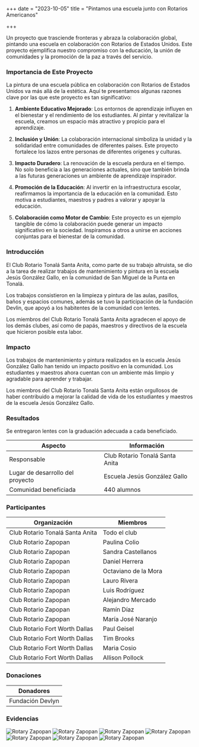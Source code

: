+++
date = "2023-10-05"
title = "Pintamos una escuela junto con Rotarios Americanos"

+++

Un proyecto que trasciende fronteras y abraza la colaboración global, pintando una escuela en colaboración con Rotarios de Estados Unidos. Este proyecto ejemplifica nuestro compromiso con la educación, la unión de comunidades y la promoción de la paz a través del servicio.

<!--more-->

### Importancia de Este Proyecto

La pintura de una escuela pública en colaboración con Rotarios de Estados Unidos va más allá de la estética. Aquí te presentamos algunas razones clave por las que este proyecto es tan significativo:

1. **Ambiente Educativo Mejorado**: Los entornos de aprendizaje influyen en el bienestar y el rendimiento de los estudiantes. Al pintar y revitalizar la escuela, creamos un espacio más atractivo y propicio para el aprendizaje.

2. **Inclusión y Unión**: La colaboración internacional simboliza la unidad y la solidaridad entre comunidades de diferentes países. Este proyecto fortalece los lazos entre personas de diferentes orígenes y culturas.

3. **Impacto Duradero**: La renovación de la escuela perdura en el tiempo. No solo beneficia a las generaciones actuales, sino que también brinda a las futuras generaciones un ambiente de aprendizaje inspirador.

4. **Promoción de la Educación**: Al invertir en la infraestructura escolar, reafirmamos la importancia de la educación en la comunidad. Esto motiva a estudiantes, maestros y padres a valorar y apoyar la educación.

5. **Colaboración como Motor de Cambio**: Este proyecto es un ejemplo tangible de cómo la colaboración puede generar un impacto significativo en la sociedad. Inspiramos a otros a unirse en acciones conjuntas para el bienestar de la comunidad.

### Introducción

El Club Rotario Tonalá Santa Anita, como parte de su trabajo altruista, se dio a la tarea de realizar trabajos de mantenimiento y pintura en la escuela Jesús González Gallo, en la comunidad de San Miguel de la Punta en Tonalá.

Los trabajos consistieron en la limpieza y pintura de las aulas, pasillos, baños y espacios comunes, además se tuvo la participación de la fundación Devlin, que apoyó a los habitentes de la comunidad con lentes.

Los miembros del Club Rotario Tonalá Santa Anita agradecen el apoyo de los demás clubes, así como de papás, maestros y directivos de la escuela que hicieron posible esta labor.

### Impacto

Los trabajos de mantenimiento y pintura realizados en la escuela Jesús González Gallo han tenido un impacto positivo en la comunidad. Los estudiantes y maestros ahora cuentan con un ambiente más limpio y agradable para aprender y trabajar.

Los miembros del Club Rotario Tonalá Santa Anita están orgullosos de haber contribuido a mejorar la calidad de vida de los estudiantes y maestros de la escuela Jesús González Gallo.

### Resultados

Se entregaron lentes con la graduación adecuada a cada beneficiado.

| Aspecto | Información |
| ---------------------- | ---------------- |
| Responsable | Club Rotario Tonalá Santa Anita |
| Lugar de desarrollo del proyecto | Escuela Jesús González Gallo |
| Comunidad beneficiada | 440 alumnos |

### Participantes

| Organización |  Miembros |
| --- | --- |
| Club Rotario Tonalá Santa Anita | Todo el club |
| Club Rotario Zapopan | Paulina Colio |
| Club Rotario Zapopan | Sandra Castellanos |
| Club Rotario Zapopan | Daniel Herrera |
| Club Rotario Zapopan | Octaviano de la Mora |
| Club Rotario Zapopan | Lauro Rivera |
| Club Rotario Zapopan | Luis Rodríguez |
| Club Rotario Zapopan | Alejandro Mercado |
| Club Rotario Zapopan | Ramín Díaz |
| Club Rotario Zapopan | María José Naranjo |
| Club Rotario Fort Worth Dallas | Paul Geisel |
| Club Rotario Fort Worth Dallas | Tim Brooks |
| Club Rotario Fort Worth Dallas | Maria Cosio |
| Club Rotario Fort Worth Dallas | Allison Pollock |

### Donaciones

| Donadores |
| --- |
| Fundación Devlyn |

### Evidencias

![Rotary Zapopan](/images/proyectos/visita-americanos-2023-A/1.jpg)
![Rotary Zapopan](/images/proyectos/visita-americanos-2023-A/2.jpg)
![Rotary Zapopan](/images/proyectos/visita-americanos-2023-A/3.jpg)
![Rotary Zapopan](/images/proyectos/visita-americanos-2023-A/4.jpg)
![Rotary Zapopan](/images/proyectos/visita-americanos-2023-A/5.jpg)
![Rotary Zapopan](/images/proyectos/visita-americanos-2023-A/6.jpg)
![Rotary Zapopan](/images/proyectos/visita-americanos-2023-A/7.jpg)
